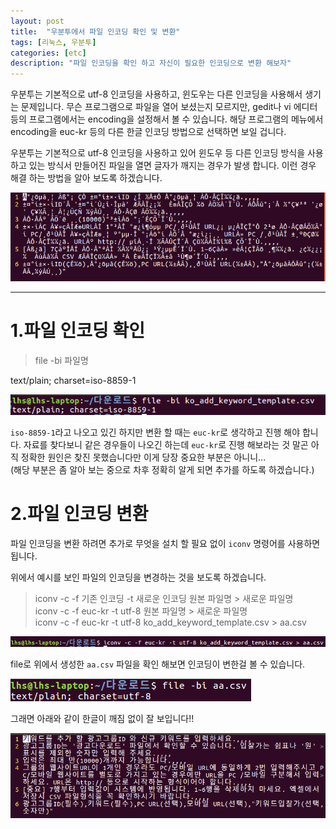 ```yaml
---
layout: post
title:  "우분투에서 파일 인코딩 확인 및 변환"
tags: [리눅스, 우분투]
categories: [etc]
description: "파일 인코딩을 확인 하고 자신이 필요한 인코딩으로 변환 해보자"
---
```


우분투는 기본적으로 utf-8 인코딩을 사용하고, 윈도우는 다른 인코딩을 사용해서 생기는 문제입니다.
무슨 프로그램으로 파일을 열어 보셨는지 모르지만, gedit나 vi 에디터 등의 프로그램에서는 encoding을 설정해서 볼 수 있습니다.
해당 프로그램의 메뉴에서 encoding을 euc-kr 등의 다른 한글 인코딩 방법으로 선택하면 보일 겁니다.

우분투는 기본적으로 utf-8 인코딩을 사용하고 있어 윈도우 등 다른 인코딩 방식을 사용하고 있는 방식서 만들어진 파일을 열면 글자가 깨지는 경우가 발생 합니다. 이런 경우 해결 하는 방법을 알아 보도록 하겠습니다.  

![iconv1](/images/etc/iconv1.png)  

---

1.파일 인코딩 확인  
=================

> file -bi 파일명  

text/plain; charset=iso-8859-1  

![iconv2](/images/etc/iconv2.png)  

`iso-8859-1`라고 나오고 있긴 하지만 변환 할 때는 `euc-kr`로 생각하고 진행 해야 합니다. 자료를 찾다보니 같은 경우들이 나오긴 하는데 `euc-kr`로 진행 해보라는 것 말곤 아직 정확한 원인은 찾진 못했습니다만 이게 당장 중요한 부분은 아니니...  
(해당 부분은 좀 알아 보는 중으로 차후 정확히 알게 되면 추가를 하도록 하겠습니다.)  


2.파일 인코딩 변환  
===============  

파일 인코딩을 변환 하려면 추가로 무엇을 설치 할 필요 없이 `iconv` 명령어를 사용하면 됩니다.  

위에서 예시를 보인 파일의 인코딩을 변경하는 것을 보도록 하겠습니다.  

> iconv -c -f 기존 인코딩 -t 새로운 인코딩 원본 파일명 > 새로운 파일명  
> iconv -c -f euc-kr -t utf-8 원본 파일명 > 새로운 파일명  
> iconv -c -f euc-kr -t utf-8 ko_add_keyword_template.csv > aa.csv  

![iconv3](/images/etc/iconv3.png)  

file로 위에서 생성한 `aa.csv` 파일을 확인 해보면 인코딩이 변한걸 볼 수 있습니다.  

![iconv4](/images/etc/iconv4.png)  

그래면 아래와 같이 한글이 깨짐 없이 잘 보입니다!!  

![iconv5](/images/etc/iconv5.png)  
